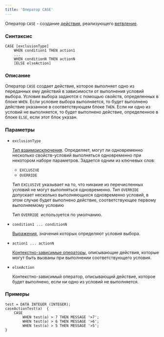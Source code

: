 ```yaml
---
title: 'Оператор CASE'
---
```


Оператор `CASE` - создание [действия](Actions.md), реализующего [ветвление](Branching_CASE_IF_MULTI.md).

### Синтаксис 

```
CASE [exclusionType]
    WHEN condition1 THEN action1
    ...
    WHEN conditionN THEN actionN
    [ELSE elseAction]
```

### Описание

Оператор `CASE` создает действие, которое выполняет одно из переданных ему действий в зависимости от выполнения условий выбора. Условия выбора задаются с помощью свойств, определенных в блоке `WHEN`. Если условие выбора выполняется, то будет выполнено действие указанное в соответствующем блоке `THEN`. Если ни одно из условий не выполняется, то будет выполнено действие, определенное в блоке `ELSE`, если этот блок указан.

### Параметры

- `exclusionType`

    [Тип взаимоисключения](Branching_CASE_IF_MULTI.md#exclusive). Определяет, могут ли одновременно несколько свойств-условий выполняться одновременно при некотором наборе параметров. Задается одним из ключевых слов:

    - `EXCLUSIVE`
    - `OVERRIDE`

  Тип `EXCLUSIVE` указывает на то, что никакие из перечисленных условий не могут выполняться одновременно. Тип `OVERRIDE` допускает несколько выполняющихся одновременно условий, в этом случае будет выполнено действие, соответствующее первому выполняемому условию

    Тип `OVERRIDE `используется по умолчанию.

- `condition1 ... conditionN`

    [Выражения](Expression.md), значения которых определяют условия выбора. 

- `action1 ... actionN`

    [Контекстно-зависимые операторы](Action_operators.md#contextdependent), описывающие действия, которые могут быть вызваны при выполнении соответствующего условия.

- `elseAction`

    Контекстно-зависимый оператор, описывающий действие, которое будет выполнено, если ни одно из условий не выполняется. 

### Примеры

```lsf
test = DATA INTEGER (INTEGER);
caseActionTest(a)  {
    CASE
        WHEN test(a) > 7 THEN MESSAGE '>7';
        WHEN test(a) > 6 THEN MESSAGE '>6';
        WHEN test(a) > 5 THEN MESSAGE '>5';
}
```
